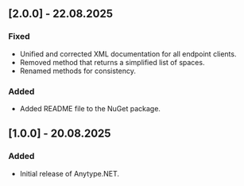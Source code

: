 ## [2.0.0] - 22.08.2025

### Fixed
- Unified and corrected XML documentation for all endpoint clients.
- Removed method that returns a simplified list of spaces.
- Renamed methods for consistency.

### Added
- Added README file to the NuGet package.

## [1.0.0] - 20.08.2025

### Added
- Initial release of Anytype.NET.